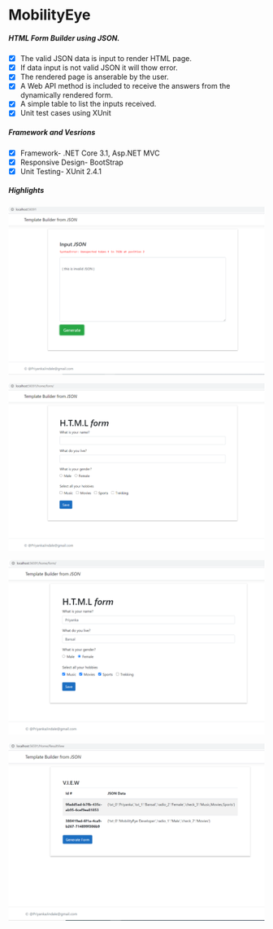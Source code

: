 # MobilityEye
##### HTML Form Builder using JSON.
- [x] The valid JSON data is input to render HTML page.
- [x] If data input is not valid JSON it will thow error.
- [x] The rendered page is anserable by the user.
- [x] A Web API method is included to receive the answers from the dynamically rendered form.
- [x] A simple table to list the inputs received.
- [x] Unit test cases using XUnit

##### Framework and Vesrions

- [x] Framework- .NET Core 3.1, Asp.NET MVC
- [x] Responsive Design- BootStrap
- [x] Unit Testing- XUnit 2.4.1

##### Highlights

![Alt text](https://github.com/priyankajindal92/MobilityEye/blob/master/screenshots/Capture_1.PNG?raw=true "A form to input JSON")

![Alt text](https://github.com/priyankajindal92/MobilityEye/blob/master/screenshots/Capture_2.PNG?raw=true "Rendered HTML using JSON")

![Alt text](https://github.com/priyankajindal92/MobilityEye/blob/master/screenshots/Capture_3.PNG?raw=true "User entered the data")

![Alt text](https://github.com/priyankajindal92/MobilityEye/blob/master/screenshots/Capture_4.PNG?raw=true "A page to view form submissions")

